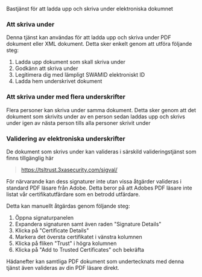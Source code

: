 Bastjänst för att ladda upp och skriva under elektroniska dokumnet

### Att skriva under
Denna tjänst kan användas för att ladda upp och skriva under PDF dokument eller XML dokument. Detta sker enkelt genom att utföra följande steg:

 1. Ladda upp dokument som skall skriva under
 2. Godkänn att skriva under
 3. Legitimera dig med lämpligt SWAMID elektroniskt ID
 4. Ladda hem underskrivet dokument
 
### Att skriva under med flera underskrifter
Flera personer kan skriva under samma dokument.
Detta sker genom att det dokument som skrivits under av en person sedan laddas upp och skrivs under igen av nästa person tills alla personer skrivit under

### Validering av elektroniska underskrifter
De dokument som skrivs under kan valideras i särskild valideringstjänst som finns tillgänglig här

> https://tsltrust.3xasecurity.com/sigval/

För närvarande kan dess signaturer inte utan vissa åtgärder valideras i standard PDF läsare från Adobe. Detta beror på
att Adobes PDF läsare inte listat vår certifikatutfärdare som en betrodd utfärdare.

Detta kan manuellt åtgärdas genom följande steg:

 1. Öppna signaturpanelen
 2. Expandera signaturen samt även raden "Signature Details"
 3. Klicka på "Certificate Details"
 4. Markera det översta certifikatet i vänstra kolumnen
 5. Klicka på fliken "Trust" i högra kolumnen
 6. Klicka på "Add to Trusted Certificates" och bekräfta
 
 Hädanefter kan samtliga PDF dokument som undertecknats med denna tjänst även valideras av din PDF läsare direkt.
 
